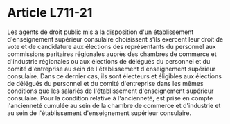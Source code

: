 # Article L711-21

<p align='left'>Les agents de droit public mis à la disposition d'un établissement d'enseignement supérieur consulaire choisissent s'ils exercent leur droit de vote et de candidature aux élections des représentants du personnel aux commissions paritaires régionales auprès des chambres de commerce et d'industrie régionales ou aux élections de délégués du personnel et du comité d'entreprise au sein de l'établissement d'enseignement supérieur consulaire. Dans ce dernier cas, ils sont électeurs et éligibles aux élections de délégués du personnel et du comité d'entreprise dans les mêmes conditions que les salariés de l'établissement d'enseignement supérieur consulaire. Pour la condition relative à l'ancienneté, est prise en compte l'ancienneté cumulée au sein de la chambre de commerce et d'industrie et au sein de l'établissement d'enseignement supérieur consulaire. </p>